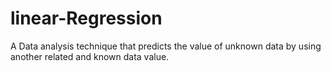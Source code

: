 # linear-Regression
A Data analysis technique that predicts the value of unknown data by using another related and known data value.
